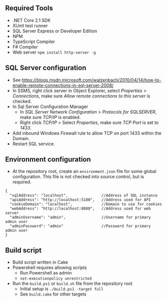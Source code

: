 ## Required Tools
- .NET Core 2.1 SDK
- XUnit test runner
- SQL Server Express or Developer Edition
- NPM
- TypeScript Compiler
- F# Compiler
- Web server
    `npm install http-server -g`    

## SQL Server configuration
- See https://blogs.msdn.microsoft.com/walzenbach/2010/04/14/how-to-enable-remote-connections-in-sql-server-2008/
- In SSMS, right click server in Object Explorer, select _Properties_ > _Connections_, make sure _Allow remote connections to this server_ is checked.
- In Sql Server Configuration Manager 
    - In _SQL Server Network Configuration_ > _Protocols for SQLSERVER_, make sure _TCP/IP_ is enabled.
    - Right click _TCP/IP_ > Select _Properties_, make sure _TCP Port_ is set to _1433_.
- Add inbound Windows Firewall rule to allow TCP on port 1433 within the Domain.
- Restart SQL service.

## Environment configuration
- At the repository root, create an `environment.json` file for some global configuration. This file is not checked into source control, but is required.

```
{
  "sqlAddress": "localhost",               //Address of SQL instance
  "apiAddress": "http://localhost:5100",   //Address used for API
  "cookieDomain": "localhost",             //Domain to use for cookies
  "webAddress": "http://localhost:8080",   //Address used for web server
  "adminUsername": "admin",                //Username for primary admin user
  "adminPassword": "admin"                 //Password for primary admin user
}
```

## Build script
- Build script written in Cake
- Powershell requires allowing scripts
    - Run Powershell as admin
    - `set-executionpolicy unrestricted`
- Run the `build.ps1` or `build.sh` file from the repository root
    - Initial setup is `./build.ps1 -target full`
    - See `build.cake` for other targets
